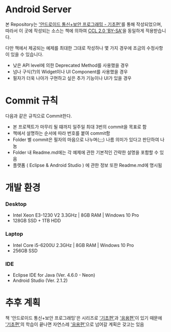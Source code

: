 # Android Server

본 Repository는 ['안드로이드 통신+보안 프로그래밍 - 기초편'][book]를 통해 작성되었으며,  
따라서 이 곳에 작성되는 소스는 책에 의하여 [CCL 2.0 'BY-SA'](https://creativecommons.org/licenses/by-sa/2.0/kr/)을 동일하게 적용받습니다.  
  
다만 책에서 제공되는 예제를 최대한 그대로 작성하나 몇 가지 경우에 조금의 수정사항이 있을 수 있습니다.

  - 낮은 API level에 의한 Deprecated Method를 사용했을 경우
  - 넘나 구식(?)의 Widget이나 UI Component를 사용했을 경우
  - 필자가 더욱 나아가 구현하고 싶은 추가 기능이나 UI가 있을 경우

# Commit 규칙
다음과 같은 규칙으로 Commit한다.
  - 본 프로젝트가 마무리 될 떄까지 일주일 최대 3번의 commit을 목표로 함
  - 책에서 설명하는 순서에 따라 번호를 붙여 commit함
  - Folder 별 commit은 필자의 마음으로 나누며(;;;) 나름 의미가 있다고 판단하여 나눔
  - Folder 내 Readme.md에는 각 예제에 관한 기본적인 간략한 설명을 포함할 수 있음
  - 플랫폼 ( Eclipse & Android Studio ) 에 관한 정보 또한 Readme.md에 명시됨

# 개발 환경
### Desktop
  - Intel Xeon E3-1230 V2 3.3GHz | 8GB RAM | Windows 10 Pro
  - 128GB SSD + 1TB HDD  
  
### Laptop
  - Intel Core i5-6200U 2.3GHz | 8GB RAM | Windows 10 Pro
  - 256GB SSD  
  
### IDE
  - Eclipse IDE for Java (Ver. 4.6.0 - Neon)
  - Android Studio       (Ver. 2.1.2)

# 추후 계획
책 '안드로이드 통신+보안 프로그래밍'은 시리즈로 ['기초편'][book]과 ['응용편'][book2]이 있기 때문에  
['기초편'][book]의 학습이 끝나면 자연스레 ['응용편'][book2]으로 넘어갈 계획은 갖고는 있음


   [book]: <http://www.yes24.com/24/goods/18363154?scode=032>
   [book2]: <http://www.yes24.com/24/Goods/18698520?Acode=101>